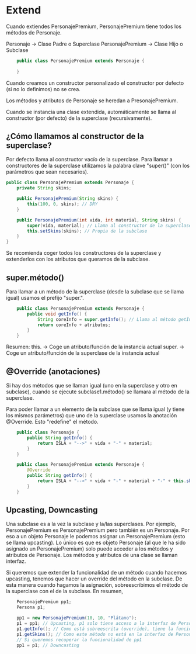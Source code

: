 # Extend

Cuando extiendes PersonajePremium, PersonajePremium tiene todos los métodos de Personaje.

Personaje -> Clase Padre o Superclase
PersonajePremium -> Clase Hijo o Subclase

```java
	public class PersonajePremium extends Personaje {
	
	}
```

Cuando creamos un constructor personalizado el constructor por defecto (si no lo definimos) no se crea.

Los métodos y atributos de Personaje se heredan a PresonajePremium.

Cuando se instancia una clase extendida, automáticamente se llama al constructor (por defecto) de la superclase (recursivamente). 

## ¿Cómo llamamos al constructor de la superclase?

Por defecto llama al constructor vacío de la superclase. Para llamar a constructores de la superclase utilizamos la palabra clave "super()" (con los parámetros que sean necesarios).

```java
public class PersonajePremium extends Personaje {
	private String skins;

	public PersonajePremium(String skins) {
		this(100, 0, skins); // DRY
	}

	public PersonajePremium(int vida, int material, String skins) {
		super(vida, material); // Llama al constructor de la superclase	
		this.setSkins(skins); // Propia de la subclase
	}
}
```

Se recomienda coger todos los constructores de la superclase y extenderlos con los atributos que queramos de la subclase.

## super.método()

Para llamar a un método de la superclase (desde la subclase que se llama igual) usamos el prefijo "super.".

```java
	public class PersonajePremium extends Personaje {
		public void getInfo() {
			String coreInfo = super.getInfo(); // Llama al método getInfo de la superclase
			return coreInfo + atributos;
		}
	}
```

Resumen:
this. -> Coge un atributo/función de la instancia actual
super. -> Coge un atributo/función de la superclase de la instancia actual

## @Override (anotaciones)

Si hay dos métodos que se llaman igual (uno en la superclase y otro en subclase), cuando se ejecute subclase1.método() se llamara al método de la superclase.

Para poder llamar a un elemento de la subclase que se llama igual (y tiene los mismos parámetros) que uno de la superclase usamos la anotación @Override. Esto "redefine" el método.

```java
	public class Personaje {
		public String getInfo() {
			return ISLA + "-->" + vida + "-" + material;
		}
	}

	public class PersonajePremium extends Personaje {
		@Override
		public String getInfo() {
			return ISLA + "-->" + vida + "-" + material + "-" + this.skins;
		}
	}
```
## Upcasting, Downcasting

Una subclase es a la vez la subclase y la/las superclases. Por ejemplo, PersonajePremium es PersonajePremium pero también es un Personaje. Por eso a un objeto Personaje le podemos asignar un PersonajePremium (esto se llama upcasting). Lo único es que es objeto Personaje (al que le ha sido asignado un PersonajePremium) solo puede acceder a los métodos y atributos de Personaje. Los métodos y atributos de una clase se llaman interfaz.

Si queremos que extender la funcionalidad de un método cuando hacemos upcasting, tenemos que hacer un override del método en la subclase. De esta manera cuando hagamos la asignación, sobreescribimos el método de la superclase con el de la subclase. En resumen,

```java
	PersonajePremium pp1;
	Persona p1;

	pp1 = new PersonajePremium(10, 10, "Plátano");
	p1 = pp1; // Upcasting, p1 solo tiene acceso a la interfaz de Persona y no a la extendida
	p1.getInfo(); // Como está sobreescrita (override), tiene la funcionalidad declarada en PersonajePremium
	p1.getSkins(); // Como este método no está en la interfaz de Personaje, nos dá error
	// Si queremos recuperar la funcionalidad de pp1
	pp1 = p1; // Downcasting
```